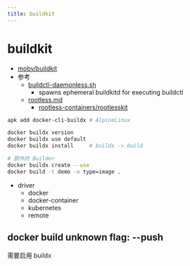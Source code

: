 ```yaml
---
title: buildkit
---
```


# buildkit

- [moby/buildkit](https://github.com/moby/buildkit)
- 参考
  - [buildctl-daemonless.sh](https://github.com/moby/buildkit/blob/master/examples/buildctl-daemonless/buildctl-daemonless.sh)
    - spawns ephemeral buildkitd for executing buildctl
  - [rootless.md](https://github.com/moby/buildkit/blob/master/docs/rootless.md)
    - [rootless-containers/rootlesskit](https://github.com/rootless-containers/rootlesskit)

```bash
apk add docker-cli-buildx # AlpineLinux

docker buildx version
docker buildx use default
docker buildx install     # buildx -> build

# 额外的 Builder
docker buildx create --use
docker build -t demo -o type=image .
```

- driver
  - docker
  - docker-container
  - kubernetes
  - remote

## docker build unknown flag: --push

需要启用 buildx
